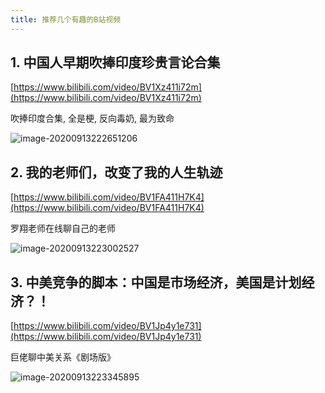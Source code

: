 ```yaml
---
title: 推荐几个有趣的B站视频
---
```






## 1. 中国人早期吹捧印度珍贵言论合集



[https://www.bilibili.com/video/BV1Xz411i72m](https://www.bilibili.com/video/BV1Xz411i72m)



吹捧印度合集, 全是梗, 反向毒奶, 最为致命

![image-20200913222651206](https://www.v2fy.com/asset/0i/jikemiji/jikemiji-md/kr-000122.assets/image-20200913222651206.png)



## 2. 我的老师们，改变了我的人生轨迹





[https://www.bilibili.com/video/BV1FA411H7K4](https://www.bilibili.com/video/BV1FA411H7K4)





罗翔老师在线聊自己的老师

![image-20200913223002527](https://www.v2fy.com/asset/0i/jikemiji/jikemiji-md/kr-000122.assets/image-20200913223002527.png)



## 3. 中美竞争的脚本：中国是市场经济，美国是计划经济？！



[https://www.bilibili.com/video/BV1Jp4y1e731](https://www.bilibili.com/video/BV1Jp4y1e731)

巨佬聊中美关系《剧场版》

![image-20200913223345895](https://www.v2fy.com/asset/0i/jikemiji/jikemiji-md/kr-000122.assets/image-20200913223345895.png)





